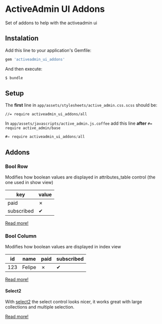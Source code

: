 # ActiveAdmin UI Addons

Set of addons to help with the activeadmin ui 

## Instalation

Add this line to your application's Gemfile:

```ruby
gem 'activeadmin_ui_addons'
```

And then execute:

```bash
$ bundle
```

## Setup

The **first** line in `app/assets/stylesheets/active_admin.css.scss` should be:

```stylesheet
//= require activeadmin_ui_addons/all
```

In `app/assets/javascripts/active_admin.js.coffee` add this line **after** `#= require active_admin/base`

```javascript
#= require activeadmin_ui_addons/all
```

## Addons

### Bool Row

Modifies how boolean values are displayed in attributes_table control (the one used in show view)

| key | value |
|------|------|
| paid | &#x2717; |
| subscribed | &#x2714; |

[Read more!](docs/bool_row.md)

### Bool Column

Modifies how boolean values are displayed in index view

| id | name | paid | subscribed |
|------|------|------|------|
| 123 | Felipe | &#x2717; | &#x2714; |

[Read more!](docs/bool_column.md)

#### Select2

With [select2](http://ivaynberg.github.io/select2/) the select control looks nicer, it works great with large collections and multiple selection.

[Read more!](docs/select2.md)





